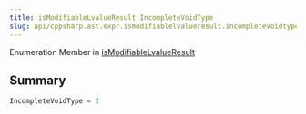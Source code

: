 ```yaml
---
title: isModifiableLvalueResult.IncompleteVoidType
slug: api/cppsharp.ast.expr.ismodifiablelvalueresult.incompletevoidtype
---
```

Enumeration Member in [isModifiableLvalueResult](/api/cppsharp/ast/expr/ismodifiablelvalueresult)

## Summary



```csharp
IncompleteVoidType = 2
```


